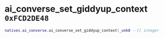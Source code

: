 # ai_converse_set_giddyup_context `0xFCD2DE48`

```lua
natives.ai_converse.ai_converse_set_giddyup_context(_unk0 --[[ integer ]])
```